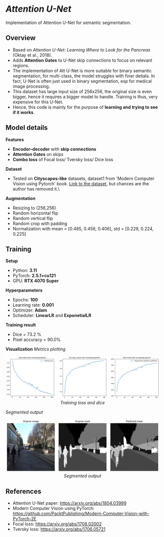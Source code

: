 # ***Attention U-Net***

Implementation of Attention U-Net for semantic segmentation.

## **Overview**

- Based on *Attention U-Net: Learning Where to Look for the Pancreas* (Oktay et al., 2018).
- Adds **Attention Gates** to U-Net skip connections to focus on relevant regions.
- The implementation of Att U-Net is more suitable for binary semantic segmentation, for multi-class, the model struggles with finer detials. In fact, U-Net is often just used in binary segmentation, esp for medical image processing. 
- This dataset has large input size of 256x256, the original size is even bigger, hence it requires a bigger model to handle. Training is thus, very expensive for this U-Net.
- Hence, this code is mainly for the purpose of **learning and trying to see if it works**.

## **Model details**

**Features**

* **Encoder–decoder** with **skip connections**
* **Attention Gates** on skips
* **Combo loss** of Focal loss/ Tversky loss/ Dice loss

**Dataset**
* Tested on **Cityscapes-like** datasets, dataset1 from 'Modern Computer Vision using Pytorch' book. [Link to the dataset](https://www.dropbox.com/s/0pigmmmynbf9xwq/dataset1.zip), but chances are the author has removed it.\

**Augmentation**
- Resizing to (256,256)
- Random horizontal flip
- Random vertical flip
- Random crop with padding
- Normalization with mean = [0.485, 0.456, 0.406], std = [0.229, 0.224, 0.225]

## **Training**

**Setup**
- Python: **3.11**
- PyTorch: **2.5.1+cu121**
- GPU: **RTX 4070 Super**

**Hyperparameters**
- Epochs: **100**
- Learning rate: **0.001**
- Optimizer: **Adam** 
- Scheduler: **LinearLR** and **ExponetialLR**

**Training result**
* Dice = 73.2 % 
* Pixel accuracy = 90.0%

**Visualization**
*Metrics plotting*
<p align="center">
  <img src="Images/output.png" alt="Training" width="600"/> <br>
  <em> Training loss and dice </em>
</p>

*Segmented output*
<p align="center">
  <img src="Images/segmented.png" alt="Segmented output" width="600"/> <br>
  <em> Segmented output </em>
</p>

## **References**

- Attention U-Net paper: https://arxiv.org/abs/1804.03999
- Modern Computer Vision using PyTorch: https://github.com/PacktPublishing/Modern-Computer-Vision-with-PyTorch-2E
- Focal loss: https://arxiv.org/abs/1708.02002
- Tversky loss: https://arxiv.org/abs/1706.05721
